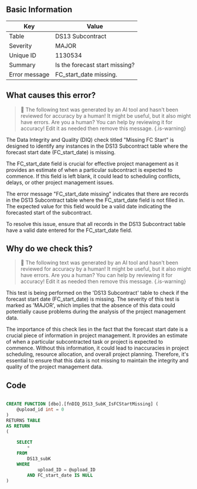 ## Basic Information
| Key         | Value          |
|-------------|----------------|
| Table       | DS13 Subcontract |
| Severity    | MAJOR |
| Unique ID   | 1130534   |
| Summary     | Is the forecast start missing? |
| Error message | FC_start_date missing. |

## What causes this error?

> :robot: The following text was generated by an AI tool and hasn't been reviewed for accuracy by a human! It might be useful, but it also might have errors. Are you a human? You can help by reviewing it for accuracy! Edit it as needed then remove this message.
{.is-warning}

The Data Integrity and Quality (DIQ) check titled "Missing FC Start" is designed to identify any instances in the DS13 Subcontract table where the forecast start date (FC_start_date) is missing. 

The FC_start_date field is crucial for effective project management as it provides an estimate of when a particular subcontract is expected to commence. If this field is left blank, it could lead to scheduling conflicts, delays, or other project management issues.

The error message "FC_start_date missing" indicates that there are records in the DS13 Subcontract table where the FC_start_date field is not filled in. The expected value for this field would be a valid date indicating the forecasted start of the subcontract. 

To resolve this issue, ensure that all records in the DS13 Subcontract table have a valid date entered for the FC_start_date field.
## Why do we check this?

> :robot: The following text was generated by an AI tool and hasn't been reviewed for accuracy by a human! It might be useful, but it also might have errors. Are you a human? You can help by reviewing it for accuracy! Edit it as needed then remove this message.
{.is-warning}

This test is being performed on the 'DS13 Subcontract' table to check if the forecast start date (FC_start_date) is missing. The severity of this test is marked as 'MAJOR', which implies that the absence of this data could potentially cause problems during the analysis of the project management data.

The importance of this check lies in the fact that the forecast start date is a crucial piece of information in project management. It provides an estimate of when a particular subcontracted task or project is expected to commence. Without this information, it could lead to inaccuracies in project scheduling, resource allocation, and overall project planning. Therefore, it's essential to ensure that this data is not missing to maintain the integrity and quality of the project management data.
## Code

```sql

CREATE FUNCTION [dbo].[fnDIQ_DS13_SubK_IsFCStartMissing] (
	@upload_id int = 0
)
RETURNS TABLE
AS RETURN
(
	
	SELECT
		*
	FROM 
		DS13_subK
	WHERE 
			upload_ID = @upload_ID 
		AND FC_start_date IS NULL
)
```
